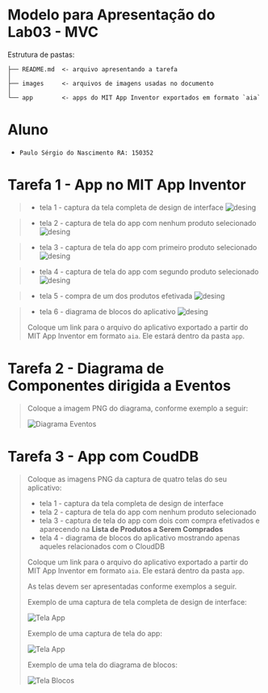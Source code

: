 # Modelo para Apresentação do Lab03 - MVC

Estrutura de pastas:

~~~
├── README.md  <- arquivo apresentando a tarefa
│
├── images     <- arquivos de imagens usadas no documento
│
└── app        <- apps do MIT App Inventor exportados em formato `aia`
~~~

# Aluno
* `Paulo Sérgio do Nascimento RA: 150352`

# Tarefa 1 - App no MIT App Inventor

> * tela 1 - captura da tela completa de design de interface
![desing](images/design_interface.png)

> * tela 2 - captura de tela do app com nenhum produto selecionado
![desing](images/captura_sem_nada_selecionado.jpg)

> * tela 3 - captura de tela do app com primeiro produto selecionado
![desing](images/captura_primeiro_selecionado.jpg)

> * tela 4 - captura de tela do app com segundo produto selecionado
![desing](images/captura_segundo_selecionado.jpg)

> * tela 5 - compra de um dos produtos efetivada
![desing](images/captura_compra_realizada.jpg)

> * tela 6 - diagrama de blocos do aplicativo
![desing](images/bloco_inicializacao.png)
>
> Coloque um link para o arquivo do aplicativo exportado a partir do MIT App Inventor em formato `aia`. Ele estará dentro da pasta `app`.

# Tarefa 2 - Diagrama de Componentes dirigida a Eventos

> Coloque a imagem PNG do diagrama, conforme exemplo a seguir:
>
> ![Diagrama Eventos](images/mit-app-inventor-events.png)

# Tarefa 3 - App com CoudDB

> Coloque as imagens PNG da captura de quatro telas do seu aplicativo:
> * tela 1 - captura da tela completa de design de interface
> * tela 2 - captura de tela do app com nenhum produto selecionado
> * tela 3 - captura de tela do app com dois com compra efetivados e aparecendo na **Lista de Produtos a Serem Comprados**
> * tela 4 - diagrama de blocos do aplicativo mostrando apenas aqueles relacionados com o CloudDB
>
> Coloque um link para o arquivo do aplicativo exportado a partir do MIT App Inventor em formato `aia`. Ele estará dentro da pasta `app`.
>
> As telas devem ser apresentadas conforme exemplos a seguir.
>
> Exemplo de uma captura de tela completa de design de interface:
>
> ![Tela App](images/design.png)
>
> Exemplo de uma captura de tela do app:
>
> ![Tela App](images/aplicativo.png)
>
> Exemplo de uma tela do diagrama de blocos:
>
> ![Tela Blocos](images/blocks.png)
